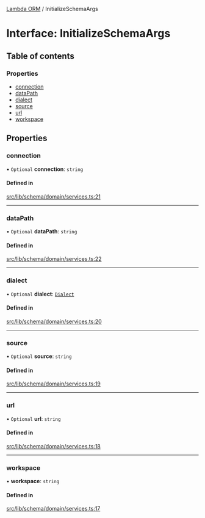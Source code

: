 [Lambda ORM](../README.md) / InitializeSchemaArgs

# Interface: InitializeSchemaArgs

## Table of contents

### Properties

- [connection](InitializeSchemaArgs.md#connection)
- [dataPath](InitializeSchemaArgs.md#datapath)
- [dialect](InitializeSchemaArgs.md#dialect)
- [source](InitializeSchemaArgs.md#source)
- [url](InitializeSchemaArgs.md#url)
- [workspace](InitializeSchemaArgs.md#workspace)

## Properties

### connection

• `Optional` **connection**: `string`

#### Defined in

[src/lib/schema/domain/services.ts:21](https://github.com/lambda-orm/lambdaorm-base/blob/6519a36bb90ceba6741ed0abf1b5c31fac3d7d67/src/lib/schema/domain/services.ts#L21)

___

### dataPath

• `Optional` **dataPath**: `string`

#### Defined in

[src/lib/schema/domain/services.ts:22](https://github.com/lambda-orm/lambdaorm-base/blob/6519a36bb90ceba6741ed0abf1b5c31fac3d7d67/src/lib/schema/domain/services.ts#L22)

___

### dialect

• `Optional` **dialect**: [`Dialect`](../enums/Dialect.md)

#### Defined in

[src/lib/schema/domain/services.ts:20](https://github.com/lambda-orm/lambdaorm-base/blob/6519a36bb90ceba6741ed0abf1b5c31fac3d7d67/src/lib/schema/domain/services.ts#L20)

___

### source

• `Optional` **source**: `string`

#### Defined in

[src/lib/schema/domain/services.ts:19](https://github.com/lambda-orm/lambdaorm-base/blob/6519a36bb90ceba6741ed0abf1b5c31fac3d7d67/src/lib/schema/domain/services.ts#L19)

___

### url

• `Optional` **url**: `string`

#### Defined in

[src/lib/schema/domain/services.ts:18](https://github.com/lambda-orm/lambdaorm-base/blob/6519a36bb90ceba6741ed0abf1b5c31fac3d7d67/src/lib/schema/domain/services.ts#L18)

___

### workspace

• **workspace**: `string`

#### Defined in

[src/lib/schema/domain/services.ts:17](https://github.com/lambda-orm/lambdaorm-base/blob/6519a36bb90ceba6741ed0abf1b5c31fac3d7d67/src/lib/schema/domain/services.ts#L17)
